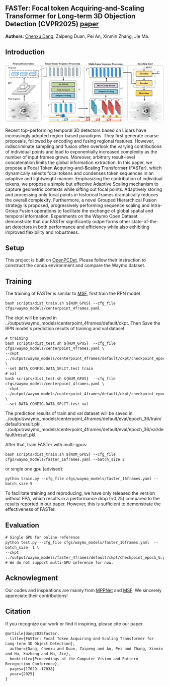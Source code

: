 ## FASTer: Focal token Acquiring-and-Scaling Transformer for Long-term 3D Objection Detection (CVPR2025) [paper](https://arxiv.org/abs/2503.01899)

**Authors**: [Chenxu Dang](https://github.com/MSunDYY), Zaipeng Duan, Pei An, Xinmin Zhang, Jie Ma.
## Introduction
<img src="docs/faster.png" width="600"/>

Recent top-performing temporal 3D detectors based on Lidars have increasingly adopted region-based paradigms. They first generate coarse proposals, followed by encoding and fusing regional features. However, indiscriminate sampling and fusion often overlook the varying contributions of individual points and lead to exponentially increased complexity as the number of input frames grows. Moreover, arbitrary result-level concatenation limits the global information extraction. In this paper, we propose a **F**ocal Token **A**cquring-and-**S**caling **T**ransform**er** (FASTer), which dynamically selects focal tokens and condenses token sequences in an adaptive and lightweight manner. Emphasizing the contribution of individual tokens, we propose a simple but effective Adaptive Scaling mechanism to capture geometric contexts while sifting out focal points. Adaptively storing and processing only focal points in historical frames dramatically reduces the overall complexity. Furthermore, a novel Grouped Hierarchical Fusion strategy is proposed, progressively performing sequence scaling and Intra-Group Fusion operations to facilitate the exchange of global spatial and temporal information. Experiments on the Waymo Open Dataset demonstrate that our FASTer significantly outperforms other state-of-the-art detectors in both performance and efficiency while also exhibiting improved flexibility and robustness.
## Setup
This project is built on [OpenPCDet](https://github.com/open-mmlab/OpenPCDet). Please follow their instruction to construct the conda environment and compare the Waymo dataset.
## Training
The training of FASTer is similar to [MSF](https://github.com/skyhehe123/MSF.git), first train the RPN model
```shell
bash scripts/dist_train.sh ${NUM_GPUS} --cfg_file cfgs/waymo_models/centerpoint_4frames.yaml
```
The ckpt will be saved in ../output/waymo_models/centerpoint_4frames/default/ckpt.
Then Save the RPN model's prediction results of training and val dataset
```shell
# training
bash scripts/dist_test.sh ${NUM_GPUS}  --cfg_file cfgs/waymo_models/centerpoint_4frames.yaml \
--ckpt ../output/waymo_models/centerpoint_4frames/default/ckpt/checkpoint_epoch_36.pth \
--set DATA_CONFIG.DATA_SPLIT.test train
# val
bash scripts/dist_test.sh ${NUM_GPUS}  --cfg_file cfgs/waymo_models/centerpoint_4frames.yaml \
--ckpt ../output/waymo_models/centerpoint_4frames/default/ckpt/checkpoint_epoch_36.pth \
--set DATA_CONFIG.DATA_SPLIT.test val
```
The prediction results of train and val dataset will be saved in \
../output/waymo_models/centerpoint_4frames/default/eval/epoch_36/train/default/result.pkl,
../output/waymo_models/centerpoint_4frames/default/eval/epoch_36/val/default/result.pkl.

After that, train FASTer with multi-gpus:
```shell
bash scripts/dist_train.sh ${NUM_GPUS} --cfg_file cfgs/waymo_models/faster_16frames.yaml --batch_size 2 
```
or single one gpu (advised):
``` shell
python train.py --cfg_file cfgs/waymo_models/faster_16frames.yaml --batch_size 5
```
To facilitate training and reproducing, we have only released the version without EPA, which results in a performance drop (≈0.25) compared to the results reported in our paper. However, this is sufficient to demonstrate the effectiveness of FASTer.
## Evaluation
```shell
# Single GPU for online reference
python test.py --cfg_file cfgs/waymo_models/faster_16frames.yaml  --batch_size  1 \
--ckpt  ../output/waymo_models/faster_4frames/default/ckpt/checkpoint_epoch_6.pth
# We do not support multi-GPU inference for now.
```

## Acknowlegment
Our codes and inspirations are mainly from [MPPNet](https://github.com/open-mmlab/OpenPCDet/blob/master/docs/guidelines_of_approaches/mppnet.md) and [MSF](https://github.com/skyhehe123/MSF). We sincerely appreciate their contributions!

## Citation
If you recognize our work or find it inspiring, please cite our paper.

```shell
@article{dang2025faster,
  title={FASTer: Focal Token Acquiring-and-Scaling Transformer for Long-term 3D Object Detection},
  author={Dang, Chenxu and Duan, Zaipeng and An, Pei and Zhang, Xinmin and Hu, Xuzhong and Ma, Jie},
  booktitle={Proceedings of the Computer Vision and Pattern Recognition Conference},
  pages={17029--17038}
  year={2025}
}
```





